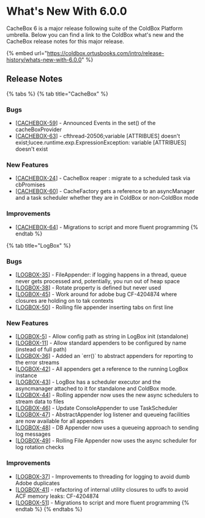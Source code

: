 # What's New With 6.0.0

CacheBox 6 is a major release following suite of the ColdBox Platform umbrella.  Below you can find a link to the ColdBox what's new and the CacheBox release notes for this major release.

{% embed url="https://coldbox.ortusbooks.com/intro/release-history/whats-new-with-6.0.0" %}

## Release Notes

{% tabs %}
{% tab title="CacheBox" %}
### Bugs

* \[[CACHEBOX-59](https://ortussolutions.atlassian.net/browse/CACHEBOX-59)\] - Announced Events in the set\(\) of the cacheBoxProvider
* \[[CACHEBOX-63](https://ortussolutions.atlassian.net/browse/CACHEBOX-63)\] - cfthread-20506;variable \[ATTRIBUES\] doesn't exist;lucee.runtime.exp.ExpressionException: variable \[ATTRIBUES\] doesn't exist

### New Features

* \[[CACHEBOX-24](https://ortussolutions.atlassian.net/browse/CACHEBOX-24)\] - CacheBox reaper : migrate to a scheduled task via cbPromises
* \[[CACHEBOX-60](https://ortussolutions.atlassian.net/browse/CACHEBOX-60)\] - CacheFactory gets a reference to an asyncManager and a task scheduler whether they are in ColdBox or non-ColdBox mode

### Improvements

* \[[CACHEBOX-64](https://ortussolutions.atlassian.net/browse/CACHEBOX-64)\] - Migrations to script and more fluent programming
{% endtab %}

{% tab title="LogBox" %}
### Bugs

* \[[LOGBOX-35](https://ortussolutions.atlassian.net/browse/LOGBOX-35)\] - FileAppender: if logging happens in a thread, queue never gets processed and, potentially, you run out of heap space
* \[[LOGBOX-38](https://ortussolutions.atlassian.net/browse/LOGBOX-38)\] - Rotate property is defined but never used
* \[[LOGBOX-45](https://ortussolutions.atlassian.net/browse/LOGBOX-45)\] - Work around for adobe bug CF-4204874 where closures are holding on to tak contexts
* \[[LOGBOX-50](https://ortussolutions.atlassian.net/browse/LOGBOX-50)\] - Rolling file appender inserting tabs on first line

### New Features

* \[[LOGBOX-5](https://ortussolutions.atlassian.net/browse/LOGBOX-5)\] - Allow config path as string in LogBox init \(standalone\)
* \[[LOGBOX-11](https://ortussolutions.atlassian.net/browse/LOGBOX-11)\] - Allow standard appenders to be configured by name \(instead of full path\)
* \[[LOGBOX-36](https://ortussolutions.atlassian.net/browse/LOGBOX-36)\] - Added an \`err\(\)\` to abstract appenders for reporting to the error streams
* \[[LOGBOX-42](https://ortussolutions.atlassian.net/browse/LOGBOX-42)\] - All appenders get a reference to the running LogBox instance
* \[[LOGBOX-43](https://ortussolutions.atlassian.net/browse/LOGBOX-43)\] - LogBox has a scheduler executor and the asyncmanager attached to it for standalone and ColdBox mode.
* \[[LOGBOX-44](https://ortussolutions.atlassian.net/browse/LOGBOX-44)\] - Rolling appender now uses the new async schedulers to stream data to files
* \[[LOGBOX-46](https://ortussolutions.atlassian.net/browse/LOGBOX-46)\] - Update ConsoleAppender to use TaskScheduler
* \[[LOGBOX-47](https://ortussolutions.atlassian.net/browse/LOGBOX-47)\] - AbstractAppender log listener and queueing facilities are now available for all appenders
* \[[LOGBOX-48](https://ortussolutions.atlassian.net/browse/LOGBOX-48)\] - DB Appender now uses a queueing approach to sending log messages
* \[[LOGBOX-49](https://ortussolutions.atlassian.net/browse/LOGBOX-49)\] - Rolling File Appender now uses the async scheduler for log rotation checks

### Improvements

* \[[LOGBOX-37](https://ortussolutions.atlassian.net/browse/LOGBOX-37)\] - Improvements to threading for logging to avoid dumb Adobe duplicates
* \[[LOGBOX-41](https://ortussolutions.atlassian.net/browse/LOGBOX-41)\] - refactoring of internal utility closures to udfs to avoid ACF memory leaks: CF-4204874
* \[[LOGBOX-51](https://ortussolutions.atlassian.net/browse/LOGBOX-51)\] - Migrations to script and more fluent programming
{% endtab %}
{% endtabs %}

